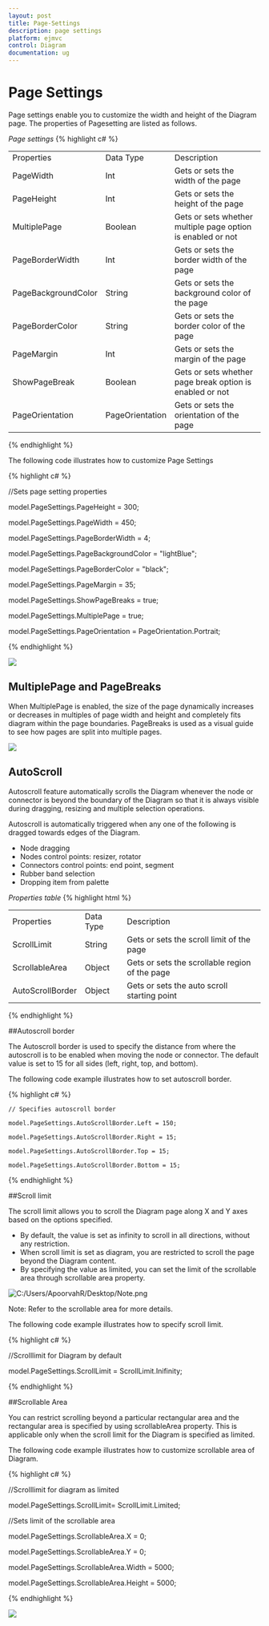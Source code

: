 ```yaml
---
layout: post
title: Page-Settings
description: page settings
platform: ejmvc
control: Diagram
documentation: ug
---
```


# Page Settings

Page settings enable you to customize the width and height of the Diagram page. The properties of Pagesetting are listed as follows.

_Page settings_
{% highlight c# %}
<table>
<tr>
<td>
Properties</td><td>
Data Type</td><td>
Description</td></tr>
<tr>
<td>
PageWidth</td><td>
Int</td><td>
Gets or sets the width of the page</td></tr>
<tr>
<td>
PageHeight</td><td>
Int</td><td>
Gets or sets the height of the page</td></tr>
<tr>
<td>
MultiplePage</td><td>
Boolean</td><td>
Gets or sets whether  multiple page option is enabled or not</td></tr>
<tr>
<td>
PageBorderWidth</td><td>
Int</td><td>
Gets or sets the border width of the page</td></tr>
<tr>
<td>
PageBackgroundColor</td><td>
String</td><td>
Gets or sets the background color of the page</td></tr>
<tr>
<td>
PageBorderColor</td><td>
String</td><td>
Gets or sets the border color of the page</td></tr>
<tr>
<td>
PageMargin</td><td>
Int</td><td>
Gets or sets the  margin of the page</td></tr>
<tr>
<td>
ShowPageBreak</td><td>
Boolean</td><td>
Gets or sets whether  page break option is enabled or not</td></tr>
<tr>
<td>
PageOrientation</td><td>
PageOrientation</td><td>
Gets or sets the orientation of the page</td></tr>
</table>
{% endhighlight %}

The following code illustrates how to customize Page Settings

{% highlight c# %}





//Sets page setting properties

model.PageSettings.PageHeight = 300;

model.PageSettings.PageWidth = 450;

model.PageSettings.PageBorderWidth = 4;

model.PageSettings.PageBackgroundColor = "lightBlue";

model.PageSettings.PageBorderColor = "black";

model.PageSettings.PageMargin = 35;

model.PageSettings.ShowPageBreaks = true;

model.PageSettings.MultiplePage = true;

model.PageSettings.PageOrientation = PageOrientation.Portrait;



{% endhighlight %}



![](Page-Settings_images/Page-Settings_img1.png)



## MultiplePage and PageBreaks

When MultiplePage is enabled, the size of the page dynamically increases or decreases in multiples of page width and height and completely fits diagram within the page boundaries. PageBreaks is used as a visual guide to see how pages are split into multiple pages.

![](Page-Settings_images/Page-Settings_img2.png)



## AutoScroll

Autoscroll feature automatically scrolls the Diagram whenever the node or connector is beyond the boundary of the Diagram so that it is always visible during dragging, resizing and multiple selection operations.

Autoscroll is automatically triggered when any one of the following is dragged towards edges of the Diagram.

* Node dragging
* Nodes control points: resizer, rotator
* Connectors control points: end point, segment
* Rubber band selection
* Dropping item from palette

_Properties table_
{% highlight html %}
<table>
<tr>
<td>
Properties</td><td>
Data Type</td><td>
Description</td></tr>
<tr>
<td>
ScrollLimit</td><td>
String</td><td>
Gets or sets the scroll limit of the page</td></tr>
<tr>
<td>
ScrollableArea</td><td>
Object</td><td>
Gets or sets the scrollable region of the page</td></tr>
<tr>
<td>
AutoScrollBorder</td><td>
Object</td><td>
Gets or sets the auto scroll starting point </td></tr>
</table>
{% endhighlight %}

##Autoscroll border

The Autoscroll border is used to specify the distance from where the autoscroll is to be enabled when moving the node or connector. The default value is set to 15 for all sides (left, right, top, and bottom).

The following code example illustrates how to set autoscroll border.

{% highlight c# %}



    // Specifies autoscroll border

    model.PageSettings.AutoScrollBorder.Left = 150;

    model.PageSettings.AutoScrollBorder.Right = 15;

    model.PageSettings.AutoScrollBorder.Top = 15;

    model.PageSettings.AutoScrollBorder.Bottom = 15;



{% endhighlight %}

##Scroll limit

The scroll limit allows you to scroll the Diagram page along X and Y axes based on the options specified. 

* By default, the value is set as infinity to scroll in all directions, without any restriction. 
* When scroll limit is set as diagram, you are restricted to scroll the page beyond the Diagram content. 
* By specifying the value as limited, you can set the limit of the scrollable area through scrollable area property. 
 
![C:/Users/ApoorvahR/Desktop/Note.png](Page-Settings_images/Page-Settings_img3.png)

Note: Refer to the scrollable area for more details.

The following code example illustrates how to specify scroll limit. 

{% highlight c# %}



//Scrolllimit for Diagram by default

model.PageSettings.ScrollLimit = ScrollLimit.Inifinity;



{% endhighlight %}

##Scrollable Area

You can restrict scrolling beyond a particular rectangular area and the rectangular area is specified by using scrollableArea property. This is applicable only when the scroll limit for the Diagram is specified as limited. 

The following code example illustrates how to customize scrollable area of Diagram.

{% highlight c# %}



//Scrolllimit for diagram as limited

model.PageSettings.ScrollLimit= ScrollLimit.Limited;

  //Sets limit of the scrollable area

  model.PageSettings.ScrollableArea.X = 0;

  model.PageSettings.ScrollableArea.Y = 0;

  model.PageSettings.ScrollableArea.Width = 5000;

  model.PageSettings.ScrollableArea.Height = 5000;



{% endhighlight %}



![](Page-Settings_images/Page-Settings_img4.png)



